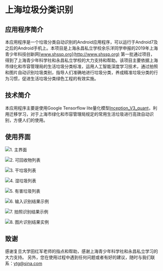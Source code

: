 #  上海垃圾分类识别 #



## 应用程序简介
   本应用程序是一个垃圾分类自动识别的Android应用程序，可以运行于Android7及之后的Android手机上。本项目是上海永昌私立学校余乐洋同学申报的2019年上海青少年科技创新网[www.shssp.org](http://www.shssp.org) 第一批通过项目，得到了上海青少年科学社和永昌私立学校的大力支持和帮助。该项目主要依据上海市绿化和市容管理局的生活垃圾分类标准，运用人工智能深度学习技术，通过拍照和图片自动识别垃圾类别，指导人们准确地进行垃圾分类，养成精准垃圾分类的行为习惯，促进生活垃圾分类绿色工程的有效实施。
 
## 技术简介
  本应用程序主要是使用Google Tensorflow lite量化模型[Inception_V3_quant](https://storage.googleapis.com/download.tensorflow.org/models/tflite_11_05_08/inception_v3_quant.tgz)，利用迁移学习，对于上海市绿化和市容管理局规定的常用生活垃圾进行高效自动识别，方便人们的使用。


## 使用界面

![1. 主界面](https://github.com/rovinyu/Garbageclassifier_release/blob/master/png/main.png)

![2. 可回收物列表](https://github.com/rovinyu/Garbageclassifier_release/blob/master/png/recyclable.png)

![3. 干垃圾列表](https://github.com/rovinyu/Garbageclassifier_release/blob/master/png/residual.png)

![4. 湿垃圾列表](https://github.com/rovinyu/Garbageclassifier_release/blob/master/png/household.png)

![5. 有害垃圾列表](https://github.com/rovinyu/Garbageclassifier_release/blob/master/png/hazardous.png)

![6. 输入识别结果示例](https://github.com/rovinyu/Garbageclassifier_release/blob/master/png/input_identifying.png)

![7. 拍照识别结果示例](https://github.com/rovinyu/Garbageclassifier_release/blob/master/png/capture_identifying.png)

![8. 图片识别结果实例](https://github.com/rovinyu/Garbageclassifier_release/blob/master/png/photo_identifying.png)

## 致谢
  感谢复旦大学田红军老师的指点和帮助，感谢上海青少年科学社和永昌私立学习的大力支持。
  另外，您在使用过程中遇到任何问题或者有好的建议，随时与我们联系：[ytg@sina.com](email:ytg@sina.com)
